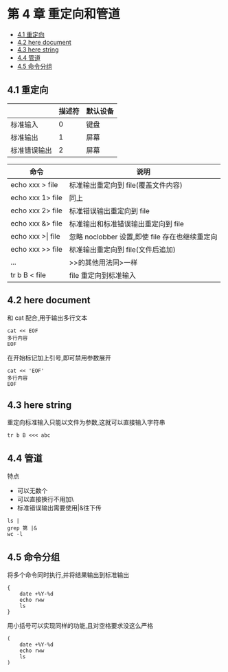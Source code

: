 # 第 4 章 重定向和管道

- [4.1 重定向](#41-重定向)
- [4.2 here document](#42-here-document)
- [4.3 here string](#43-here-string)
- [4.4 管道](#44-管道)
- [4.5 命令分组](#45-命令分组)

## 4.1 重定向

|              | 描述符 | 默认设备 |
| ------------ | ------ | -------- |
| 标准输入     | 0      | 键盘     |
| 标准输出     | 1      | 屏幕     |
| 标准错误输出 | 2      | 屏幕     |

| 命令              | 说明                                           |
| ----------------- | ---------------------------------------------- |
| echo xxx > file   | 标准输出重定向到 file(覆盖文件内容)            |
| echo xxx 1> file  | 同上                                           |
| echo xxx 2> file  | 标准错误输出重定向到 file                      |
| echo xxx &> file  | 标准输出和标准错误输出重定向到 file            |
| echo xxx >\| file | 忽略 noclobber 设置,即使 file 存在也继续重定向 |
| echo xxx >> file  | 标准输出重定向到 file(文件后追加)              |
| ...               | >>的其他用法同>一样                            |
| tr b B < file     | file 重定向到标准输入                          |

## 4.2 here document

和 cat 配合,用于输出多行文本

```shell
cat << EOF
多行内容
EOF
```

在开始标记加上引号,即可禁用参数展开

```shell
cat << 'EOF'
多行内容
EOF
```

## 4.3 here string

重定向标准输入只能以文件为参数,这就可以直接输入字符串

```shell
tr b B <<< abc
```

## 4.4 管道

特点

- 可以无数个
- 可以直接换行不用加\
- 标准错误输出需要使用|&往下传

```shell
ls |
grep 第 |&
wc -l
```

## 4.5 命令分组

将多个命令同时执行,并将结果输出到标准输出

```shell
{
	date +%Y-%d
	echo rww
	ls
}
```

用小括号可以实现同样的功能,且对空格要求没这么严格

```shell
(
	date +%Y-%d
	echo rww
	ls
)
```

